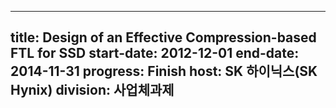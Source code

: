 
---
title: Design of an Effective Compression-based FTL for SSD
start-date: 2012-12-01
end-date: 2014-11-31
progress: Finish
host: SK 하이닉스(SK Hynix)
division: 사업체과제
---
